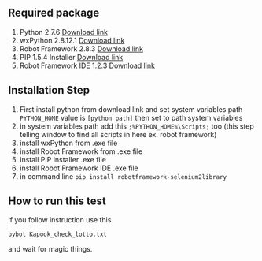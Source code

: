 ## Required package ##
1. Python 2.7.6 [Download link](http://www.python.org/ftp/python/2.7.6/python-2.7.6.msi)
1. wxPython 2.8.12.1 [Download link](http://sourceforge.net/projects/wxpython/files/wxPython/2.8.12.1/wxPython2.8-win32-unicode-2.8.12.1-py27.exe/download)
1. Robot Framework 2.8.3 [Download link](https://pypi.python.org/packages/any/r/robotframework/robotframework-2.8.4.win32.exe#md5=538a3fcd2b1f222b978b2f1cf2ae93ca)
1. PIP 1.5.4 Installer [Download link](http://www.lfd.uci.edu/~gohlke/pythonlibs/xyaoaydo/pip-1.5.4.win32-py2.7.exe)
1. Robot Framework IDE 1.2.3 [Download link](https://robotframework-ride.googlecode.com/files/robotframework-ride-1.2.3.win32.exe)

## Installation Step ##

1. First install python from download link and set system variables path `PYTHON_HOME` value is `[python path]` then set to path system variables
1. in system variables path add this `;%PYTHON_HOME%\Scripts;` too (this step telling window to find all scripts in here ex. robot framework)
1. install wxPython from .exe file
1. install Robot Framework from .exe file
1. install PIP installer .exe file
2. install Robot Framework IDE .exe file
1. in command line `pip install robotframework-selenium2library`


## How to run this test ##

if you follow instruction use this

`pybot Kapook_check_lotto.txt`

and wait for magic things.
